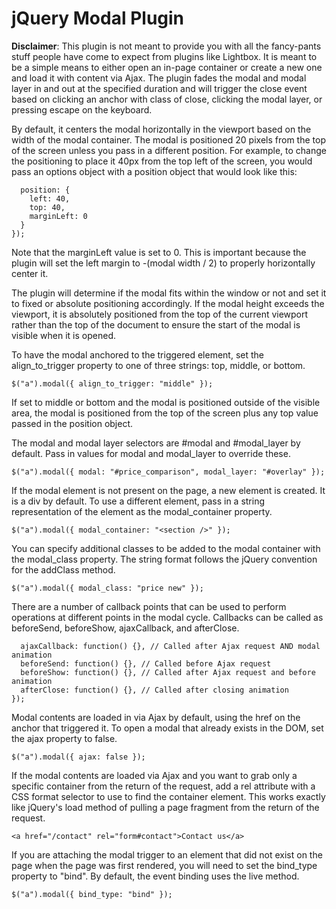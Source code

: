 # jQuery Modal Plugin

**Disclaimer**: This plugin is not meant to provide you with all the fancy-pants stuff people have come to expect from plugins like Lightbox. It is meant to be a simple means to either open an in-page container or create a new one and load it with content via Ajax. The plugin fades the modal and modal layer in and out at the specified duration and will trigger the close event based on clicking an anchor with class of close, clicking the modal layer, or pressing escape on the keyboard.

By default, it centers the modal horizontally in the viewport based on the width of the modal container. The modal is positioned 20 pixels from the top of the screen unless you pass in a different position. For example, to change the positioning to place it 40px from the top left of the screen, you would pass an options object with a position object that would look like this:
```$("a").modal({
  position: {
    left: 40,
    top: 40,
    marginLeft: 0
  }
});
```

Note that the marginLeft value is set to 0. This is important because the plugin will set the left margin to -(modal width / 2) to properly horizontally center it.

The plugin will determine if the modal fits within the window or not and set it to fixed or absolute positioning accordingly. If the modal height exceeds the viewport, it is absolutely positioned from the top of the current viewport rather than the top of the document to ensure the start of the modal is visible when it is opened.

To have the modal anchored to the triggered element, set the align_to_trigger property to one of three strings: top, middle, or bottom.

```$("a").modal({ align_to_trigger: "middle" });```

If set to middle or bottom and the modal is positioned outside of the visible area, the modal is positioned from the top of the screen plus any top value passed in the position object.

The modal and modal layer selectors are #modal and #modal_layer by default. Pass in values for modal and modal_layer to override these.

```$("a").modal({ modal: "#price_comparison", modal_layer: "#overlay" });```

If the modal element is not present on the page, a new element is created. It is a div by default. To use a different element, pass in a string representation of the element as the modal_container property.

```$("a").modal({ modal_container: "<section />" });```

You can specify additional classes to be added to the modal container with the modal_class property. The string format follows the jQuery convention for the addClass method.

```$("a").modal({ modal_class: "price new" });```

There are a number of callback points that can be used to perform operations at different points in the modal cycle. Callbacks can be called as beforeSend, beforeShow, ajaxCallback, and afterClose.

```$("a").modal({
  ajaxCallback: function() {}, // Called after Ajax request AND modal animation
  beforeSend: function() {}, // Called before Ajax request
  beforeShow: function() {}, // Called after Ajax request and before animation
  afterClose: function() {}, // Called after closing animation
});
```

Modal contents are loaded in via Ajax by default, using the href on the anchor that triggered it. To open a modal that already exists in the DOM, set the ajax property to false.

```$("a").modal({ ajax: false });```

If the modal contents are loaded via Ajax and you want to grab only a specific container from the return of the request, add a rel attribute with a CSS format selector to use to find the container element. This works exactly like jQuery's load method of pulling a page fragment from the return of the request.

```<a href="/contact" rel="form#contact">Contact us</a>```

If you are attaching the modal trigger to an element that did not exist on the page when the page was first rendered, you will need to set the bind_type property to "bind". By default, the event binding uses the live method.

```$("a").modal({ bind_type: "bind" });```

